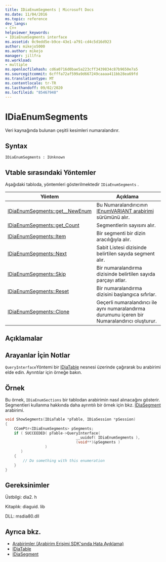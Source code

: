 ```yaml
---
title: IDiaEnumSegments | Microsoft Docs
ms.date: 11/04/2016
ms.topic: reference
dev_langs:
- C++
helpviewer_keywords:
- IDiaEnumSegments interface
ms.assetid: 0c9edd5e-b9ce-43e1-a791-cd4c5d16d923
author: mikejo5000
ms.author: mikejo
manager: jillfra
ms.workload:
- multiple
ms.openlocfilehash: cd6a0716d0bae5a223cff3439834c87b9650e7a5
ms.sourcegitcommit: 6cfffa72af599a9d667249caaaa411bb28ea69fd
ms.translationtype: MT
ms.contentlocale: tr-TR
ms.lasthandoff: 09/02/2020
ms.locfileid: "85467948"
---
```

# <a name="idiaenumsegments"></a>IDiaEnumSegments
Veri kaynağında bulunan çeşitli kesimleri numaralandırır.

## <a name="syntax"></a>Syntax

```
IDiaEnumSegments : IUnknown
```

## <a name="methods-in-vtable-order"></a>Vtable sırasındaki Yöntemler
Aşağıdaki tabloda, yöntemleri gösterilmektedir `IDiaEnumSegments` .

|Yöntem|Açıklama|
|------------|-----------------|
|[IDiaEnumSegments::get__NewEnum](../../debugger/debug-interface-access/idiaenumsegments-get-newenum.md)|Bu Numaralandırıcının [IEnumVARIANT arabirimi](/previous-versions/windows/desktop/api/oaidl/nn-oaidl-ienumvariant) sürümünü alır.|
|[IDiaEnumSegments::get_Count](../../debugger/debug-interface-access/idiaenumsegments-get-count.md)|Segmentlerin sayısını alır.|
|[IDiaEnumSegments::Item](../../debugger/debug-interface-access/idiaenumsegments-item.md)|Bir segmenti bir dizin aracılığıyla alır.|
|[IDiaEnumSegments::Next](../../debugger/debug-interface-access/idiaenumsegments-next.md)|Sabit Listesi dizisinde belirtilen sayıda segment alır.|
|[IDiaEnumSegments::Skip](../../debugger/debug-interface-access/idiaenumsegments-skip.md)|Bir numaralandırma dizisinde belirtilen sayıda parçayı atlar.|
|[IDiaEnumSegments::Reset](../../debugger/debug-interface-access/idiaenumsegments-reset.md)|Bir numaralandırma dizisini başlangıca sıfırlar.|
|[IDiaEnumSegments::Clone](../../debugger/debug-interface-access/idiaenumsegments-clone.md)|Geçerli numaralandırıcı ile aynı numaralandırma durumunu içeren bir Numaralandırıcı oluşturur.|

## <a name="remarks"></a>Açıklamalar

## <a name="notes-for-callers"></a>Arayanlar İçin Notlar
`QueryInterface`Yöntemi bir [IDiaTable](../../debugger/debug-interface-access/idiatable.md) nesnesi üzerinde çağırarak bu arabirimi elde edin. Ayrıntılar için örneğe bakın.

## <a name="example"></a>Örnek
Bu örnek, `IDiaEnumSections` bir tablodan arabirimin nasıl alınacağını gösterir. Segmentleri kullanma hakkında daha ayrıntılı bir örnek için bkz. [IDiaSegment](../../debugger/debug-interface-access/idiasegment.md) arabirimi.

```C++
void ShowSegments(IDiaTable *pTable, IDiaSession *pSession)
{
    CComPtr<IDiaEnumSegments> pSegments;
    if ( SUCCEEDED( pTable->QueryInterface(
                                __uuidof( IDiaEnumSegments ),
                                (void**)&pSegments )
                  )
       )
    {
        // Do something with this enumeration
    }
}
```

## <a name="requirements"></a>Gereksinimler
Üstbilgi: dia2. h

Kitaplık: diaguid. lib

DLL: msdia80.dll

## <a name="see-also"></a>Ayrıca bkz.
- [Arabirimler (Arabirim Erişimi SDK'sında Hata Ayıklama)](../../debugger/debug-interface-access/interfaces-debug-interface-access-sdk.md)
- [IDiaTable](../../debugger/debug-interface-access/idiatable.md)
- [IDiaSegment](../../debugger/debug-interface-access/idiasegment.md)
